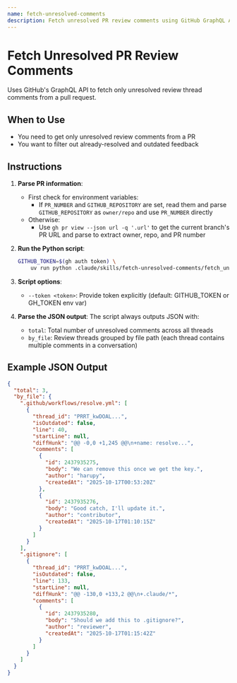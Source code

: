 ```yaml
---
name: fetch-unresolved-comments
description: Fetch unresolved PR review comments using GitHub GraphQL API, filtering out resolved and outdated feedback.
---
```


# Fetch Unresolved PR Review Comments

Uses GitHub's GraphQL API to fetch only unresolved review thread comments from a pull request.

## When to Use

- You need to get only unresolved review comments from a PR
- You want to filter out already-resolved and outdated feedback

## Instructions

1. **Parse PR information**:

   - First check for environment variables:
     - If `PR_NUMBER` and `GITHUB_REPOSITORY` are set, read them and parse `GITHUB_REPOSITORY` as `owner/repo` and use `PR_NUMBER` directly
   - Otherwise:
     - Use `gh pr view --json url -q '.url'` to get the current branch's PR URL and parse to extract owner, repo, and PR number

2. **Run the Python script**:

   ```bash
   GITHUB_TOKEN=$(gh auth token) \
       uv run python .claude/skills/fetch-unresolved-comments/fetch_unresolved_comments.py <owner> <repo> <pr_number>
   ```

3. **Script options**:

   - `--token <token>`: Provide token explicitly (default: GITHUB_TOKEN or GH_TOKEN env var)

4. **Parse the JSON output**:
   The script always outputs JSON with:
   - `total`: Total number of unresolved comments across all threads
   - `by_file`: Review threads grouped by file path (each thread contains multiple comments in a conversation)

## Example JSON Output

```json
{
  "total": 3,
  "by_file": {
    ".github/workflows/resolve.yml": [
      {
        "thread_id": "PRRT_kwDOAL...",
        "isOutdated": false,
        "line": 40,
        "startLine": null,
        "diffHunk": "@@ -0,0 +1,245 @@\n+name: resolve...",
        "comments": [
          {
            "id": 2437935275,
            "body": "We can remove this once we get the key.",
            "author": "harupy",
            "createdAt": "2025-10-17T00:53:20Z"
          },
          {
            "id": 2437935276,
            "body": "Good catch, I'll update it.",
            "author": "contributor",
            "createdAt": "2025-10-17T01:10:15Z"
          }
        ]
      }
    ],
    ".gitignore": [
      {
        "thread_id": "PRRT_kwDOAL...",
        "isOutdated": false,
        "line": 133,
        "startLine": null,
        "diffHunk": "@@ -130,0 +133,2 @@\n+.claude/*",
        "comments": [
          {
            "id": 2437935280,
            "body": "Should we add this to .gitignore?",
            "author": "reviewer",
            "createdAt": "2025-10-17T01:15:42Z"
          }
        ]
      }
    ]
  }
}
```
